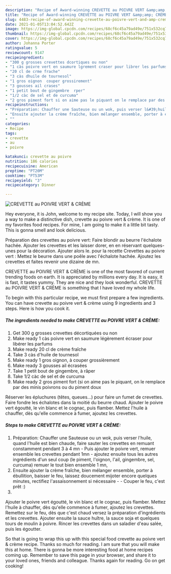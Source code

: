 ```yaml
---
description: "Recipe of Award-winning CREVETTE au POIVRE VERT &amp;amp; CRÈME"
title: "Recipe of Award-winning CREVETTE au POIVRE VERT &amp;amp; CRÈME"
slug: 4483-recipe-of-award-winning-crevette-au-poivre-vert-and-amp-creme
date: 2021-01-05T13:04:52.642Z
image: https://img-global.cpcdn.com/recipes/68cf6c45a79ad49e/751x532cq70/crevette-au-poivre-vert-creme-photo-principale-de-la-recette.jpg
thumbnail: https://img-global.cpcdn.com/recipes/68cf6c45a79ad49e/751x532cq70/crevette-au-poivre-vert-creme-photo-principale-de-la-recette.jpg
cover: https://img-global.cpcdn.com/recipes/68cf6c45a79ad49e/751x532cq70/crevette-au-poivre-vert-creme-photo-principale-de-la-recette.jpg
author: Johanna Porter
ratingvalue: 5
reviewcount: 9147
recipeingredient:
- "300 g grosses crevettes dcortiques ou non"
- "1 càs poivre vert en saumure lgrement craser pour librer les parfums"
- "20 cl de crme frache"
- "3 càs dhuile de tournesol"
- "1 gros oignon  couper grossirement"
- "3 gousses ail crases"
- "1 petit bout de gingembre  rper"
- "1/2 càc de sel et de curcuma"
- "2 gros piment fort si on aime pas le piquant on le remplace par des minis poivrons ou du piment doux"
recipeinstructions:
- "Préparation: Chauffer une Sauteuse ou un wok, puis verser l&#39;huile, quand l&#39;huile est bien chaude, faire sauter les crevettes en remuant constamment pendant 3 à 4 mn Puis ajouter le poivre vert, remuer ensemble les crevettes pendant 1mn ajoutez ensuite tous les autres ingrédients d&#39;un seul coup (le piment, l&#39;oignon, l&#39;ail, gingembre, sel, curcuma) remuer le tout bien ensemble 1 mn,"
- "Ensuite ajouter la crème fraîche, bien mélanger ensemble, porter à ébullition, baisser le feu, laissez doucement mijoter encore quelques minutes, rectifiez l&#39;assaisonnement si nécessaire  Couper le feu, c&#39;est prêt :)"
- ""
categories:
- Recipe
tags:
- crevette
- au
- poivre

katakunci: crevette au poivre 
nutrition: 186 calories
recipecuisine: American
preptime: "PT20M"
cooktime: "PT53M"
recipeyield: "3"
recipecategory: Dinner

---
```



![CREVETTE au POIVRE VERT &amp; CRÈME](https://img-global.cpcdn.com/recipes/68cf6c45a79ad49e/751x532cq70/crevette-au-poivre-vert-creme-photo-principale-de-la-recette.jpg)

Hey everyone, it is John, welcome to my recipe site. Today, I will show you a way to make a distinctive dish, crevette au poivre vert &amp; crème. It is one of my favorites food recipes. For mine, I am going to make it a little bit tasty. This is gonna smell and look delicious.

Préparation des crevettes au poivre vert: Faire blondir au beurre l&#39;échalote hachée. Ajouter les crevettes et les laisser dorer, en en réservant quelques-unes pour la décoration. Ajouter alors le. pour la recette Crevettes au poivre vert : Mettez le beurre dans une poêle avec l&#39;échalote hachée. Ajoutez les crevettes et faites revenir une dizaine de mn.

CREVETTE au POIVRE VERT &amp; CRÈME is one of the most favored of current trending foods on earth. It is appreciated by millions every day. It is easy, it is fast, it tastes yummy. They are nice and they look wonderful. CREVETTE au POIVRE VERT &amp; CRÈME is something that I have loved my whole life.


To begin with this particular recipe, we must first prepare a few ingredients. You can have crevette au poivre vert &amp; crème using 9 ingredients and 3 steps. Here is how you cook it.

<!--inarticleads1-->

##### The ingredients needed to make CREVETTE au POIVRE VERT &amp; CRÈME:

1. Get 300 g grosses crevettes décortiquées ou non
1. Make ready 1 càs poivre vert en saumure légèrement écraser pour libérer les parfums
1. Make ready 20 cl de crème fraîche
1. Take 3 càs d&#39;huile de tournesol
1. Make ready 1 gros oignon, à couper grossièrement
1. Make ready 3 gousses ail écrasées
1. Take 1 petit bout de gingembre, à râper
1. Take 1/2 càc de sel et de curcuma
1. Make ready 2 gros piment fort (si on aime pas le piquant, on le remplace par des minis poivrons ou du piment doux


Réserver les épluchures (têtes, queues…) pour faire un fumet de crevettes. Faire fondre les échalotes dans la moitié du beurre chaud. Ajouter le poivre vert égoutté, le vin blanc et le cognac, puis flamber. Mettez l&#39;huile à chauffer, dès qu&#39;elle commence à fumer, ajoutez les crevettes. 

<!--inarticleads2-->

##### Steps to make CREVETTE au POIVRE VERT &amp; CRÈME:

1. Préparation: Chauffer une Sauteuse ou un wok, puis verser l&#39;huile, quand l&#39;huile est bien chaude, faire sauter les crevettes en remuant constamment pendant 3 à 4 mn - Puis ajouter le poivre vert, remuer ensemble les crevettes pendant 1mn - ajoutez ensuite tous les autres ingrédients d&#39;un seul coup (le piment, l&#39;oignon, l&#39;ail, gingembre, sel, curcuma) remuer le tout bien ensemble 1 mn,
1. Ensuite ajouter la crème fraîche, bien mélanger ensemble, porter à ébullition, baisser le feu, laissez doucement mijoter encore quelques minutes, rectifiez l&#39;assaisonnement si nécessaire -  - Couper le feu, c&#39;est prêt :)
1. 


Ajouter le poivre vert égoutté, le vin blanc et le cognac, puis flamber. Mettez l&#39;huile à chauffer, dès qu&#39;elle commence à fumer, ajoutez les crevettes. Remettez sur le feu, dès que c&#39;est chaud versez la préparation d&#39;ingrédients et les crevettes. Ajouter ensuite la sauce huître, la sauce soja et quelques tours de moulin à poivre. Rincer les crevettes dans un saladier d&#39;eau salée, puis les égoutter. 

So that is going to wrap this up with this special food crevette au poivre vert &amp; crème recipe. Thanks so much for reading. I am sure that you will make this at home. There is gonna be more interesting food at home recipes coming up. Remember to save this page in your browser, and share it to your loved ones, friends and colleague. Thanks again for reading. Go on get cooking!
